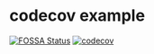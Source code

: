 # codecov example
[![FOSSA Status](https://app.fossa.com/api/projects/git%2Bgithub.com%2Fpentarix1996%2Fcodecov-example.svg?type=shield)](https://app.fossa.com/projects/git%2Bgithub.com%2Fpentarix1996%2Fcodecov-example?ref=badge_shield)
[![codecov](https://codecov.io/gh/pentarix1996/codecov-example/branch/master/graph/badge.svg)](https://codecov.io/gh/pentarix1996/codecov-example)